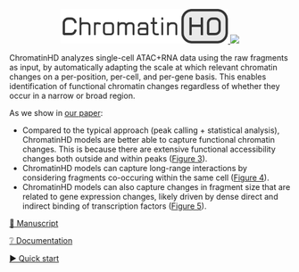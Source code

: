 <p align="center">
  <a href="https://chromatinhd.org">
    <img src="https://raw.githubusercontent.com/DeplanckeLab/ChromatinHD/main/docs/source/static/logo.png" width="300" />
  </a>
  <a href="https://chromatinhd.org">
    <img src="https://raw.githubusercontent.com/DeplanckeLab/ChromatinHD/main/docs/source/static/comparison.gif" />
  </a>
</p>

ChromatinHD analyzes single-cell ATAC+RNA data using the raw fragments as input,
by automatically adapting the scale at which
relevant chromatin changes on a per-position, per-cell, and per-gene basis.
This enables identification of functional chromatin changes
regardless of whether they occur in a narrow or broad region.

As we show in [our paper](https://www.biorxiv.org/content/10.1101/2023.07.21.549899v1):
- Compared to the typical approach (peak calling + statistical analysis), ChromatinHD models are better able to capture functional chromatin changes. This is because there are extensive functional accessibility changes both outside and within peaks ([Figure 3](https://www.biorxiv.org/content/10.1101/2023.07.21.549899v1)).
- ChromatinHD models can capture long-range interactions by considering fragments co-occuring within the same cell ([Figure 4](https://www.biorxiv.org/content/10.1101/2023.07.21.549899v1)).
- ChromatinHD models can also capture changes in fragment size that are related to gene expression changes, likely driven by dense direct and indirect binding of transcription factors ([Figure 5](https://www.biorxiv.org/content/10.1101/2023.07.21.549899v1)).

[📜 Manuscript](https://www.biorxiv.org/content/10.1101/2023.07.21.549899v1)

[❔ Documentation](https://chromatinhd.org)

[▶️ Quick start](https://chromatinhd.org/quickstart/0_install)
